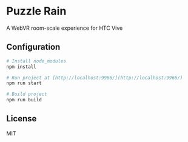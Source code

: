 # Puzzle Rain
A WebVR room-scale experience for HTC Vive

## Configuration

```sh
# Install node_modules
npm install

# Run project at [http://localhost:9966/](http://localhost:9966/)
npm run start

# Build project
npm run build
```

## License
MIT
